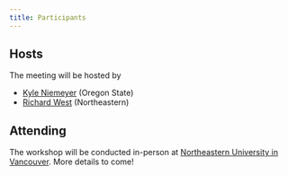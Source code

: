 ```yaml
---
title: Participants
---
```

## Hosts

The meeting will be hosted by

* [Kyle Niemeyer](./bios#kyle-niemeyer) (Oregon State)
* [Richard West](./bios#richard-west) (Northeastern)

## Attending

The workshop will be conducted in-person at [Northeastern University in Vancouver](https://vancouver.northeastern.edu/). More details to come!
